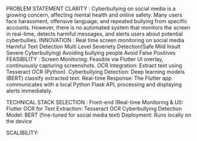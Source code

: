 PROBLEM STATEMENT CLARITY : Cyberbullying on social media is a growing concern, affecting mental health and online safety. Many users face harassment, offensive language, and repeated bullying from specific accounts. However, there is no automated system that monitors the screen in real-time, detects harmful messages, and alerts users about potential cyberbullies.
INNOVATION : Real time screen monitoring on social media
             Harmful Text Detection
             Multi Level Severiety Detection(Safe Mild Insult Severe Cyberbullying)
             Avoiding bullying people
             Avoid False Positives
FEASIBILITY : 
Screen Monitoring: Feasible via Flutter UI overlay, continuously capturing screenshots.
OCR Integration: Extract text using Tesseract OCR  (Python).
Cyberbullying Detection: Deep learning models (BERT) classify extracted text.
Real-time Response: The Flutter app communicates with a local Python Flask API, processing and displaying alerts immediately.

TECHNICAL STACK SELECTION :
Front-end (Real-time Monitoring & UI): Flutter
OCR for Text Extraction: Tesseract OCR 
Cyberbullying Detection Model: BERT (fine-tuned for social media text)
Deployment: Runs locally on the device

SCALIBILITY: 
